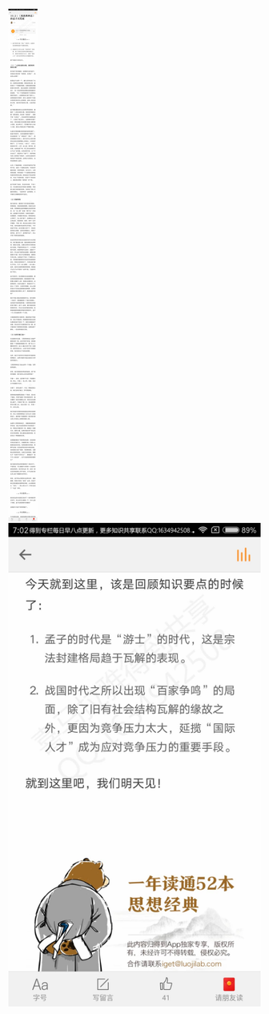 ![](../../images/2017年05月/XY0530《西西弗神话》的孟子式荒诞.jpg)
![](../../images/2017年05月/XY0530《西西弗神话》的孟子式荒诞2.jpg)
